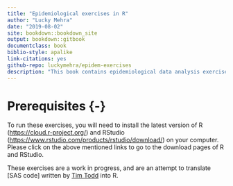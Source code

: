 ```yaml
--- 
title: "Epidemiological exercises in R"
author: "Lucky Mehra"
date: "2019-08-02"
site: bookdown::bookdown_site
output: bookdown::gitbook
documentclass: book
biblio-style: apalike
link-citations: yes
github-repo: luckymehra/epidem-exercises
description: "This book contains epidemiological data analysis exercises in R. These are written for students of PLPTH 905 (Ecology and Epidemiology of Plant Pathogens) offered in even springs at Kansas State University."
---
```


# Prerequisites {-}

To run these exercises, you will need to install the latest version of R (<https://cloud.r-project.org/>) and RStudio (<https://www.rstudio.com/products/rstudio/download/>) on your computer. Please click on the above mentioned links to go to the download pages of R and RStudio.

These exercises are a work in progress, and are an attempt to translate [SAS code] written by [Tim Todd](https://www.plantpath.k-state.edu/people/faculty/todd-timothy/) into R.


